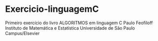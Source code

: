 # Exercicio-linguagemC
Primeiro exercício do livro ALGORITMOS em linguagem C Paulo Feofiloff Instituto de Matemática e Estatística Universidade de São Paulo Campus/Elsevier 
